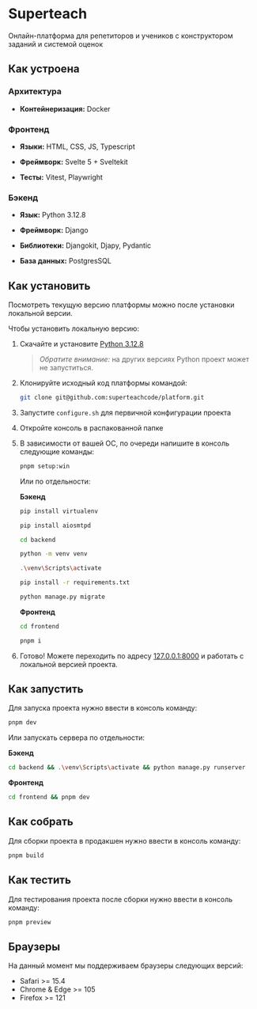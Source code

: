 # Superteach

Онлайн-платформа для репетиторов и учеников с конструктором заданий и системой оценок

## Как устроена

### Архитектура

- **Контейнеризация:** Docker

### Фронтенд

- **Языки:** HTML, CSS, JS, Typescript

- **Фреймворк:** Svelte 5 + Sveltekit

- **Тесты:** Vitest, Playwright

### Бэкенд

- **Язык:** Python 3.12.8

- **Фреймворк:** Django

- **Библиотеки:** Djangokit, Djapy, Pydantic

- **База данных:** PostgresSQL


## Как установить

Посмотреть текущую версию платформы можно после установки локальной версии.

Чтобы установить локальную версию:

1. Скачайте и установите [Python 3.12.8](https://www.python.org/downloads/release/python-3128/)

    > _Обратите внимание:_ на других версиях Python проект может не запуститься.

3. Клонируйте исходный код платформы командой:

    ```sh
    git clone git@github.com:superteachcode/platform.git
    ```

4. Запустите `configure.sh` для первичной конфигурации проекта

5. Откройте консоль в распакованной папке

6. В зависимости от вашей ОС, по очереди напишите в консоль следующие команды:

    ```sh
    pnpm setup:win
    ```

    Или по отдельности:

    **Бэкенд**
    ```sh
    pip install virtualenv
    ```

    ```sh
    pip install aiosmtpd
    ```

    ```sh
    cd backend
    ```

    ```sh
    python -m venv venv
    ```

    ```sh
    .\venv\Scripts\activate
    ```

    ```sh
    pip install -r requirements.txt
    ```

    ```sh
    python manage.py migrate
    ```

    **Фронтенд**
    ```sh
    cd frontend
    ```

    ```sh
    pnpm i
    ```

    <!-- **Mac OS**
    ```sh
    sudo pip3 install virtualenv
    ```

    ```sh
    python3 -m venv venv
    ```

    ```sh
    source venv/bin/activate
    ```

    ```sh
    pip3 install -r requirements.txt
    ```

    ```sh
    cd mamayapovar
    ```

    ```sh
    python3 manage.py runserver
    ```

    **Linux**
    ```sh
    pip install virtualenv
    ```

    ```sh
    python3 -m venv venv
    ```

    ```sh
    source venv/bin/activate
    ```

    ```sh
    pip install -r requirements.txt
    ```

    ```sh
    cd mamayapovar
    ```

    ```sh
    python3 manage.py runserver
    ``` -->

7. Готово! Можете переходить по адресу [127.0.0.1:8000](http://127.0.0.1:8000/) и работать с локальной версией проекта.

## Как запустить

Для запуска проекта нужно ввести в консоль команду:

```sh
pnpm dev
```

Или запускать сервера по отдельности:

**Бэкенд**

```sh
cd backend && .\venv\Scripts\activate && python manage.py runserver
```

**Фронтенд**

```sh
cd frontend && pnpm dev
```

## Как собрать

Для сборки проекта в продакшен нужно ввести в консоль команду:

```sh
pnpm build
```

## Как тестить

Для тестирования проекта после сборки нужно ввести в консоль команду:

```sh
pnpm preview
```

## Браузеры

На данный момент мы поддерживаем браузеры следующих версий:

- Safari >= 15.4
- Chrome & Edge >= 105
- Firefox >= 121
